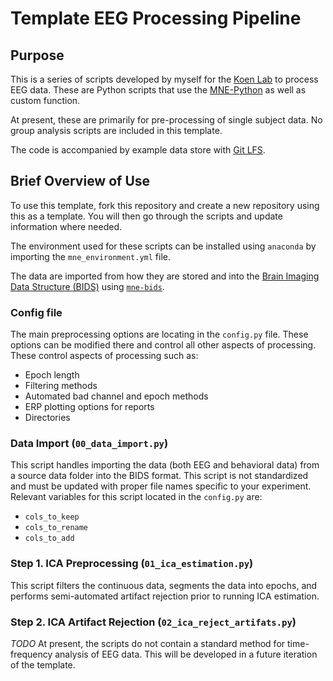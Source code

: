 # Template EEG Processing Pipeline

## Purpose

This is a series of scripts developed by myself for the [Koen Lab](https://github.com/koenlab) to process EEG data. These are Python scripts that use the [MNE-Python](https://mne.tools/stable/index.html) as well as custom function.

At present, these are primarily for pre-processing of single subject data. No group analysis scripts are included in this template. 

The code is accompanied by example data store with [Git LFS](https://git-lfs.github.com/). 

## Brief Overview of Use

To use this template, fork this repository and create a new repository using this as a template. You will then go through the scripts and update information where needed. 

The environment used for these scripts can be installed using `anaconda` by importing the `mne_environment.yml` file. 

The data are imported from how they are stored and into the [Brain Imaging Data Structure (BIDS)](https://bids-specification.readthedocs.io/en/stable/05-derivatives/01-introduction.html) using [`mne-bids`](https://mne.tools/mne-bids/stable/index.html).

### Config file

The main preprocessing options are locating in the `config.py` file. These options can be modified there and control all other aspects of processing. These control aspects of processing such as:

* Epoch length
* Filtering methods
* Automated bad channel and epoch methods
* ERP plotting options for reports
* Directories

### Data Import (`00_data_import.py`)

This script handles importing the data (both EEG and behavioral data) from a source data folder into the BIDS format. This script is not standardized and must be updated with proper file names specific to your experiment. Relevant variables for this script located in the `config.py` are:

* `cols_to_keep`
* `cols_to_rename`
* `cols_to_add`

### Step 1. ICA Preprocessing (`01_ica_estimation.py`)

This script filters the continuous data, segments the data into epochs, and performs semi-automated artifact rejection prior to running ICA estimation. 

### Step 2. ICA Artifact Rejection (`02_ica_reject_artifats.py`)



*TODO* At present, the scripts do not contain a standard method for time-frequency analysis of EEG data. This will be developed in a future iteration of the template. 
